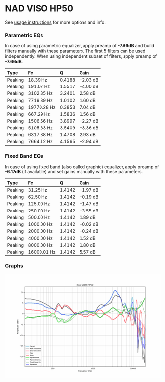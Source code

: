 # NAD VISO HP50
See [usage instructions](https://github.com/jaakkopasanen/AutoEq#usage) for more options and info.

### Parametric EQs
In case of using parametric equalizer, apply preamp of **-7.66dB** and build filters manually
with these parameters. The first 5 filters can be used independently.
When using independent subset of filters, apply preamp of **-7.66dB**.

| Type    | Fc          |      Q | Gain     |
|:--------|:------------|:-------|:---------|
| Peaking | 18.39 Hz    | 0.4188 | -2.03 dB |
| Peaking | 191.07 Hz   | 1.5517 | -4.00 dB |
| Peaking | 3102.35 Hz  | 3.2401 | 2.58 dB  |
| Peaking | 7719.89 Hz  | 1.0102 | 1.60 dB  |
| Peaking | 19770.28 Hz | 0.3853 | 7.04 dB  |
| Peaking | 667.29 Hz   | 1.5836 | 1.56 dB  |
| Peaking | 1506.66 Hz  | 3.8997 | -2.27 dB |
| Peaking | 5105.63 Hz  | 3.5409 | -3.36 dB |
| Peaking | 6317.88 Hz  | 1.4708 | 2.93 dB  |
| Peaking | 7664.12 Hz  | 4.1565 | -2.94 dB |

### Fixed Band EQs
In case of using fixed band (also called graphic) equalizer, apply preamp of **-6.17dB**
(if available) and set gains manually with these parameters.

| Type    | Fc          |      Q | Gain     |
|:--------|:------------|:-------|:---------|
| Peaking | 31.25 Hz    | 1.4142 | -1.97 dB |
| Peaking | 62.50 Hz    | 1.4142 | -0.19 dB |
| Peaking | 125.00 Hz   | 1.4142 | -1.47 dB |
| Peaking | 250.00 Hz   | 1.4142 | -3.55 dB |
| Peaking | 500.00 Hz   | 1.4142 | 1.89 dB  |
| Peaking | 1000.00 Hz  | 1.4142 | -0.02 dB |
| Peaking | 2000.00 Hz  | 1.4142 | -0.24 dB |
| Peaking | 4000.00 Hz  | 1.4142 | 1.52 dB  |
| Peaking | 8000.00 Hz  | 1.4142 | 1.80 dB  |
| Peaking | 16000.01 Hz | 1.4142 | 5.57 dB  |

### Graphs
![](./NAD%20VISO%20HP50.png)